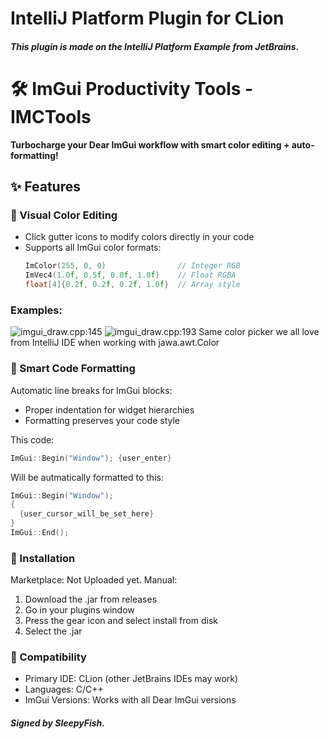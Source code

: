 # IntelliJ Platform Plugin for CLion
##### This plugin is made on the IntelliJ Platform Example from JetBrains.

# 🛠️ ImGui Productivity Tools - IMCTools
**Turbocharge your Dear ImGui workflow with smart color editing + auto-formatting!**  

## ✨ Features  

### 🎨 Visual Color Editing
- Click gutter icons to modify colors directly in your code
- Supports all ImGui color formats:
  ```cpp
  ImColor(255, 0, 0)                // Integer RGB
  ImVec4(1.0f, 0.5f, 0.0f, 1.0f)    // Float RGBA
  float[4]{0.2f, 0.2f, 0.2f, 1.0f}  // Array style
  ```
  
### Examples:

![imgui_draw.cpp:145](https://github.com/user-attachments/assets/d3388d73-ed1b-49de-8a63-4e8d09c368b3)
![imgui_draw.cpp:193](https://github.com/user-attachments/assets/310a099b-08d6-472e-8e02-275fe016ba3c)
Same color picker we all love from IntelliJ IDE when working with jawa.awt.Color
  
### 📏 Smart Code Formatting
Automatic line breaks for ImGui blocks:
- Proper indentation for widget hierarchies
- Formatting preserves your code style

This code:
```cpp
ImGui::Begin("Window"); {user_enter}
```
Will be autmatically formatted to this:
```cpp
ImGui::Begin("Window");
{
  {user_cursor_will_be_set_here}
}
ImGui::End();
```

### 🚀 Installation
Marketplace: Not Uploaded yet.
Manual:
1. Download the .jar from releases
2. Go in your plugins window
3. Press the gear icon and select install from disk
4. Select the .jar

### 🔌 Compatibility
- Primary IDE: CLion (other JetBrains IDEs may work)
- Languages: C/C++
- ImGui Versions: Works with all Dear ImGui versions

##### Signed by SleepyFish.
